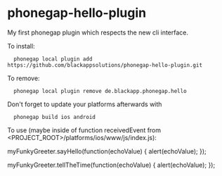 phonegap-hello-plugin
=====================

My first phonegap plugin which respects the new cli interface.

To install:

      phonegap local plugin add https://github.com/blackappsolutions/phonegap-hello-plugin.git


To remove:

      phonegap local plugin remove de.blackapp.phonegap.hello


Don't forget to update your platforms afterwards with

      phonegap build ios android


To use (maybe inside of function receivedEvent from <PROJECT_ROOT>/platforms/ios/www/js/index.js):

   myFunkyGreeter.sayHello(function(echoValue) {
      alert(echoValue);
   });

   myFunkyGreeter.tellTheTime(function(echoValue) {
      alert(echoValue);
   });
